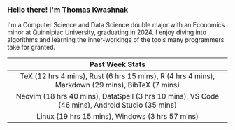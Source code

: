 
### Hello there! I'm Thomas Kwashnak

I'm a Computer Science and Data Science double major with an Economics
minor at Quinnipiac University, graduating in 2024.
I enjoy diving into algorithms and learning the inner-workings of the tools
many programmers take for granted.

| Past Week Stats |
| :---: |
| TeX (12 hrs 4 mins), Rust (6 hrs 15 mins), R (4 hrs 4 mins), Markdown (29 mins), BibTeX (7 mins) |
| Neovim (18 hrs 40 mins), DataSpell (3 hrs 10 mins), VS Code (46 mins), Android Studio (35 mins) |
| Linux (19 hrs 15 mins), Windows (3 hrs 57 mins) |

